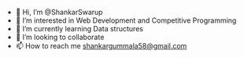- 👋 Hi, I’m @ShankarSwarup
- 👀 I’m interested in Web Development and Competitive Programming
- 🌱 I’m currently learning Data structures
- 💞️ I’m looking to collaborate
- 📫 How to reach me shankargummala58@gmail.com

<!---
shankar-rocky/shankar-rocky is a ✨ special ✨ repository because its `README.md` (this file) appears on your GitHub profile.
You can click the Preview link to take a look at your changes.
--->
